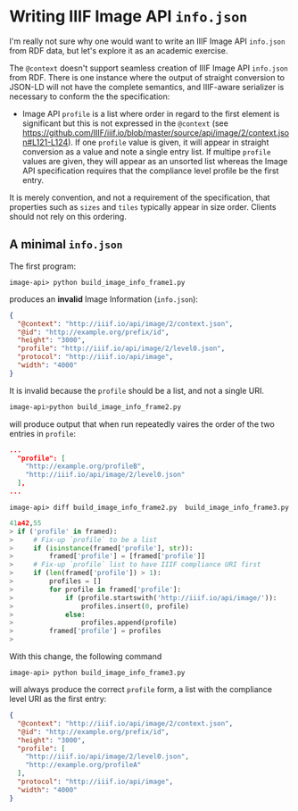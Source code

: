 # Writing IIIF Image API `info.json`

I'm really not sure why one would want to write an IIIF Image API `info.json` from RDF data, but let's explore it as an academic exercise.

The `@context` doesn't support seamless creation of IIIF Image API `info.json` from RDF. There is one instance where the output of straight conversion to JSON-LD will not have the complete semantics, and IIIF-aware serializer is necessary to conform the the specification:

  * Image API `profile` is a list where order in regard to the first element is significant but this is not expressed in the `@context` (see <https://github.com/IIIF/iiif.io/blob/master/source/api/image/2/context.json#L121-L124>). If one `profile` value is given, it will appear in straight conversion as a value and note a single entry list. If multipe `profile` values are given, they will appear as an unsorted list whereas the Image API specification requires that the compliance level profile be the first entry.

It is merely convention, and not a requirement of the specification, that properties such as `sizes` and `tiles` typically appear in size order. Clients should not rely on this ordering.

## A minimal `info.json`

The first program:

``` shell
image-api> python build_image_info_frame1.py 
```

produces an **invalid** Image Information (`info.json`):


``` json
{
  "@context": "http://iiif.io/api/image/2/context.json",
  "@id": "http://example.org/prefix/id",
  "height": "3000",
  "profile": "http://iiif.io/api/image/2/level0.json",
  "protocol": "http://iiif.io/api/image",
  "width": "4000"
}
```

It is invalid because the `profile` should be a list, and not a single URI.


``` sh
image-api>python build_image_info_frame2.py 
```

will produce output that when run repeatedly vaires the order of the two entries in `profile`:

``` json
...
  "profile": [
    "http://example.org/profileB",
    "http://iiif.io/api/image/2/level0.json"
  ],
...
```

``` shell
image-api> diff build_image_info_frame2.py  build_image_info_frame3.py 
```

``` python
41a42,55
> if ('profile' in framed):
>     # Fix-up `profile` to be a list
>     if (isinstance(framed['profile'], str)):
>         framed['profile'] = [framed['profile']]
>     # Fix-up `profile` list to have IIIF compliance URI first
>     if (len(framed['profile']) > 1):
>         profiles = []
>         for profile in framed['profile']:
>             if (profile.startswith('http://iiif.io/api/image/')):
>                 profiles.insert(0, profile)
>             else:
>                 profiles.append(profile)
>         framed['profile'] = profiles
> 
```

With this change, the following command

``` shell
image-api> python build_image_info_frame3.py 
```

will always produce the correct `profile` form, a list with the compliance level URI as the first entry:

``` json
{
  "@context": "http://iiif.io/api/image/2/context.json",
  "@id": "http://example.org/prefix/id",
  "height": "3000",
  "profile": [
    "http://iiif.io/api/image/2/level0.json",
    "http://example.org/profileA"
  ],
  "protocol": "http://iiif.io/api/image",
  "width": "4000"
}
```

